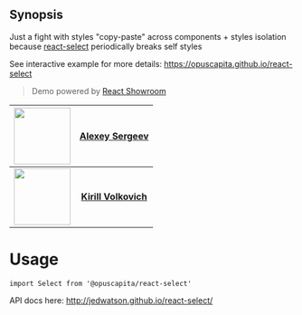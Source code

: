 ## Synopsis

Just a fight with styles "copy-paste" across components + styles isolation because [react-select](https://github.com/JedWatson/react-select) periodically breaks self styles

See interactive example for more details: https://opuscapita.github.io/react-select

> Demo powered by [React Showroom](https://github.com/OpusCapita/react-showroom-client)

| [<img src="https://avatars.githubusercontent.com/u/24603787?v=3" width="100px;"/>](https://github.com/asergeev-sc) | [**Alexey Sergeev**](https://github.com/asergeev-sc)     |
| :---: | :---: |
| [<img src="https://avatars.githubusercontent.com/u/24652543?v=3" width="100px;"/>](https://github.com/kvolkovich-sc) | [**Kirill Volkovich**](https://github.com/kvolkovich-sc) |

# Usage

`import Select from '@opuscapita/react-select'`

API docs here: http://jedwatson.github.io/react-select/
